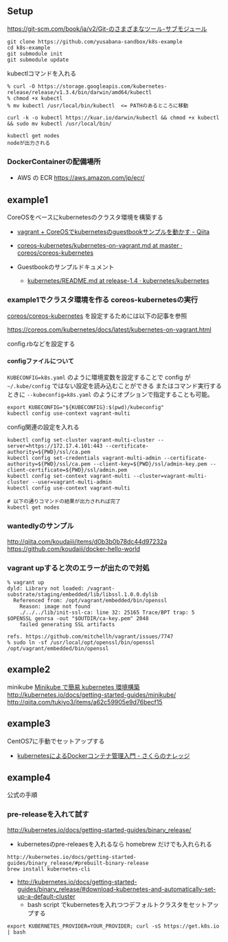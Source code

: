 ## Setup

https://git-scm.com/book/ja/v2/Git-のさまざまなツール-サブモジュール

```
git clone https://github.com/yusabana-sandbox/k8s-example
cd k8s-example
git submodule init
git submodule update
```

kubectlコマンドを入れる

```
% curl -O https://storage.googleapis.com/kubernetes-release/release/v1.3.4/bin/darwin/amd64/kubectl
% chmod +x kubectl
% mv kubectl /usr/local/bin/kubectl  <= PATHのあるところに移動
```

```
curl -k -o kubectl https://kuar.io/darwin/kubectl && chmod +x kubectl && sudo mv kubectl /usr/local/bin/

kubectl get nodes
nodeが出力される
```


### DockerContainerの配備場所

* AWS の ECR https://aws.amazon.com/jp/ecr/

## example1

CoreOSをベースにkubernetesのクラスタ環境を構築する
* [vagrant + CoreOSでkubernetesのguestbookサンプルを動かす - Qiita](http://qiita.com/otakuto/items/2ef66520f8159b9a3f55)
* [coreos-kubernetes/kubernetes-on-vagrant.md at master · coreos/coreos-kubernetes](https://github.com/coreos/coreos-kubernetes/blob/master/Documentation/kubernetes-on-vagrant.md)

* Guestbookのサンプルドキュメント
  * [kubernetes/README.md at release-1.4 · kubernetes/kubernetes](https://github.com/kubernetes/kubernetes/blob/release-1.4/examples/guestbook/README.md)


### example1でクラスタ環境を作る coreos-kubernetesの実行
[coreos/coreos-kubernetes](https://github.com/coreos/coreos-kubernetes/) を設定するためには以下の記事を参照

https://coreos.com/kubernetes/docs/latest/kubernetes-on-vagrant.html

config.rbなどを設定する

#### configファイルについて

`KUBECONFIG=k8s.yaml` のように環境変数を設定することで config が `~/.kube/config` ではない設定を読み込むことができる
またはコマンド実行するときに `--kubeconfig=k8s.yaml` のようにオプションで指定することも可能。

```
export KUBECONFIG="${KUBECONFIG}:$(pwd)/kubeconfig"
kubectl config use-context vagrant-multi
```

config関連の設定を入れる

```
kubectl config set-cluster vagrant-multi-cluster --server=https://172.17.4.101:443 --certificate-authority=${PWD}/ssl/ca.pem
kubectl config set-credentials vagrant-multi-admin --certificate-authority=${PWD}/ssl/ca.pem --client-key=${PWD}/ssl/admin-key.pem --client-certificate=${PWD}/ssl/admin.pem
kubectl config set-context vagrant-multi --cluster=vagrant-multi-cluster --user=vagrant-multi-admin
kubectl config use-context vagrant-multi

# 以下の通りコマンドの結果が出力されれば完了
kubectl get nodes
```


### wantedlyのサンプル
http://qiita.com/koudaiii/items/d0b3b0b78dc44d97232a
https://github.com/koudaiii/docker-hello-world

### vagrant upすると次のエラーが出たので対処

```
% vagrant up
dyld: Library not loaded: /vagrant-substrate/staging/embedded/lib/libssl.1.0.0.dylib
  Referenced from: /opt/vagrant/embedded/bin/openssl
    Reason: image not found
    ./../../lib/init-ssl-ca: line 32: 25165 Trace/BPT trap: 5       $OPENSSL genrsa -out "$OUTDIR/ca-key.pem" 2048
    failed generating SSL artifacts
```

```
refs. https://github.com/mitchellh/vagrant/issues/7747
% sudo ln -sf /usr/local/opt/openssl/bin/openssl /opt/vagrant/embedded/bin/openssl
```


## example2

minikube
[Minikube で簡易 kubernetes 環境構築](https://jedipunkz.github.io/blog/2016/07/25/minikube/)
http://kubernetes.io/docs/getting-started-guides/minikube/
http://qiita.com/tukiyo3/items/a62c59905e9d76becf15


## example3

CentOS7に手動でセットアップする

* [kubernetesによるDockerコンテナ管理入門 - さくらのナレッジ](http://knowledge.sakura.ad.jp/tech/3681/)


## example4

公式の手順

### pre-releaseを入れて試す
http://kubernetes.io/docs/getting-started-guides/binary_release/

* kubernetesのpre-releaesを入れるなら homebrew だけでも入れられる

```
http://kubernetes.io/docs/getting-started-guides/binary_release/#prebuilt-binary-release
brew install kubernetes-cli
```

* http://kubernetes.io/docs/getting-started-guides/binary_release/#download-kubernetes-and-automatically-set-up-a-default-cluster
  * bash script でkubernetesを入れつつデフォルトクラスタをセットアップする

```
export KUBERNETES_PROVIDER=YOUR_PROVIDER; curl -sS https://get.k8s.io | bash
```
